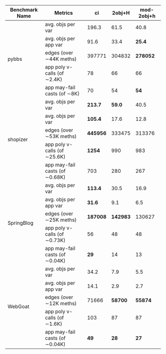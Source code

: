 <table>
    <thead>
        <tr>
            <th>Benchmark Name</th>
            <th>Metrics</th>
            <th>ci</th>
            <th>2obj+H</th>
            <th>mod-2obj+h</th>
        </tr>
    </thead>
    <tbody>
        <tr>
            <td rowspan=5>pybbs</td>
            <td>avg. objs per var</td>
            <td>196.3</td>
            <td>61.5</td>
            <td>40.8</td>
        </tr>
        <tr>
            <td>avg. objs per app var</td>
            <td>91.6</td>
            <td>33.4</td>
            <td><b>25.4</b></td>
        </tr>
        <tr>
            <td>edges (over ∼44K meths)</td>
            <td>397771</td>
            <td>304832</td>
            <td><b>278052</b></td>
        </tr>
        <tr>
            <td>app poly v-calls (of ∼2.4K)</td>
            <td>78</td>
            <td>66</td>
            <td>66</td>
        </tr>
        <tr>
            <td>app may-fail casts (of ∼8K)</td>
            <td>70</td>
            <td>54</td>
            <td><b>54</b></td>
        </tr>
        <tr>
            <td rowspan=5>shopizer</td>
            <td>avg. objs per var</td>
            <td><b>213.7</b></td>
            <td><b>59.0</b></td>
            <td>40.5</td>
        </tr>
        <tr>
            <td>avg. objs per var</td>
            <td><b>105.4</b></td>
            <td>17.6</td>
            <td>12.8</td>
        </tr>
        <tr>
            <td>edges (over ∼53K meths)</td>
            <td><b>445956</b></td>
            <td>333475</td>
            <td>313376</td>
        </tr>
        <tr>
            <td>app poly v-calls (of ∼25.6K)</td>
            <td><b>1254</b></td>
            <td>990</td>
            <td>983</td>
        </tr>
        <tr>
            <td>app may-fail casts (of ∼0.68K)</td>
            <td>703</td>
            <td>280</td>
            <td>267</td>
        </tr>
        <tr>
            <td rowspan=5>SpringBlog</td>
            <td>avg. objs per var</td>
            <td><b>113.4</b></td>
            <td>30.5</td>
            <td>16.9</td>
        </tr>
        <tr>
            <td>avg. objs per app var</td>
            <td><b>31.6</b></td>
            <td>9.1</td>
            <td>6.5</td>
        </tr>
        <tr>
            <td>edges (over ∼25K meths)</td>
            <td><b>187008</b></td>
            <td><b>142983</b></td>
            <td>130627</td>
        </tr>
        <tr>
            <td>app poly v-calls (of ∼0.73K)</td>
            <td>56</td>
            <td>48</td>
            <td>48</td>
        </tr>
        <tr>
            <td>app may-fail casts (of ∼0.04K)</td>
            <td><b>29</b></td>
            <td>14</td>
            <td>13</td>
        </tr>
        <tr>
            <td rowspan=5>WebGoat</td>
            <td>avg. objs per var</td>
            <td>34.2</td>
            <td>7.9</td>
            <td>5.5</td>
        </tr>
        <tr>
            <td>avg. objs per app var</td>
            <td>14.1</td>
            <td>2.9</td>
            <td>2.7</td>
        </tr>
        <tr>
            <td>edges (over ∼12K meths)</td>
            <td>71666</td>
            <td><b>58700</b></td>
            <td><b>55874</b></td>
        </tr>
        <tr>
            <td>app poly v-calls (of ∼1.6K)</td>
            <td>103</td>
            <td>87</td>
            <td>87</td>
        </tr>
        <tr>
            <td>app may-fail casts (of ∼0.04K)</td>
            <td><b>49</b></td>
            <td><b>28</b></td>
            <td><b>27</b></td>
        </tr>
    </tbody>
</table>
